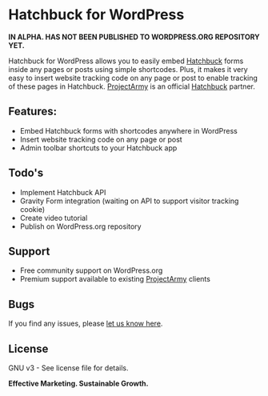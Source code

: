 Hatchbuck for WordPress
======================
**IN ALPHA. HAS NOT BEEN PUBLISHED TO WORDPRESS.ORG REPOSITORY YET.**

Hatchbuck for WordPress allows you to easily embed [Hatchbuck] forms inside any pages or posts using simple shortcodes. Plus, it makes it very easy to insert website tracking code on any page or post to enable tracking of these pages in Hatchbuck. [ProjectArmy] is an official [Hatchbuck] partner.

Features:
----
  - Embed Hatchbuck forms with shortcodes anywhere in WordPress 
  - Insert website tracking code on any page or post
  - Admin toolbar shortcuts to your Hatchbuck app

Todo's
----
- Implement Hatchbuck API 
- Gravity Form integration (waiting on API to support visitor tracking cookie)
- Create video tutorial
- Publish on WordPress.org repository

Support
----
- Free community support on WordPress.org
- Premium support available to existing [ProjectArmy] clients

Bugs
----
If you find any issues, please [let us know here].

License
----
GNU v3 - See license file for details.

**Effective Marketing. Sustainable Growth.**

[ProjectArmy]:https://www.projectarmy.net
[Hatchbuck]:http://www.hatchbuck.com/#_l_1t
[let us know here]:https://github.com/ProjectArmy/Hatchbuck-for-WordPress/issues